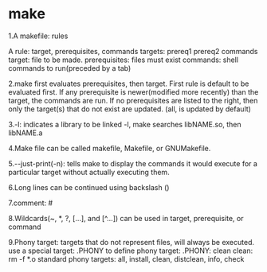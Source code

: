 # make

1.A makefile: rules

  A rule: target, prerequisites, commands
  targets: prereq1 prereq2
	  commands
  target: file to be made.
  prerequisites: files must exist 
  commands: shell commands to run(preceded by a tab)

2.make first evaluates prerequisites, then target.
  First rule is default to be evaluated first.
  If any prerequisite is newer(modified more recently) than the target, 
  the commands are run.
  If no prerequisites are listed to the right, then
  only the target(s) that do not exist are updated.
  (all, is updated by default)
	    
3.-l: indicates a library to be linked
  -l<NAME>, make searches libNAME.so, then libNAME.a

4.Make file can be called makefile, Makefile, or GNUMakefile.

5.--just-print(-n): tells make to display the commands it would execute 
  for a particular target without actually executing them.

6.Long lines can be continued using backslash (\)

7.comment: #

8.Wildcards(~, *, ?, [...], and [^...]) can be used in target, prerequisite, 
  or command

9.Phony target: targets that do not represent files, will always be executed.
  use a special target: .PHONY to define phony target:
  .PHONY: clean
  clean:
	rm -f *.o
  standard phony targets: all, install, clean, distclean, info, check

 
